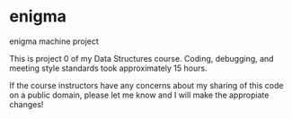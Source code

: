 enigma
======

enigma machine project

This is project 0 of my Data Structures course. Coding, debugging, and meeting style standards took approximately 15 hours.

If the course instructors have any concerns about my sharing of this code
on a public domain, please let me know and I will make the appropiate changes!
